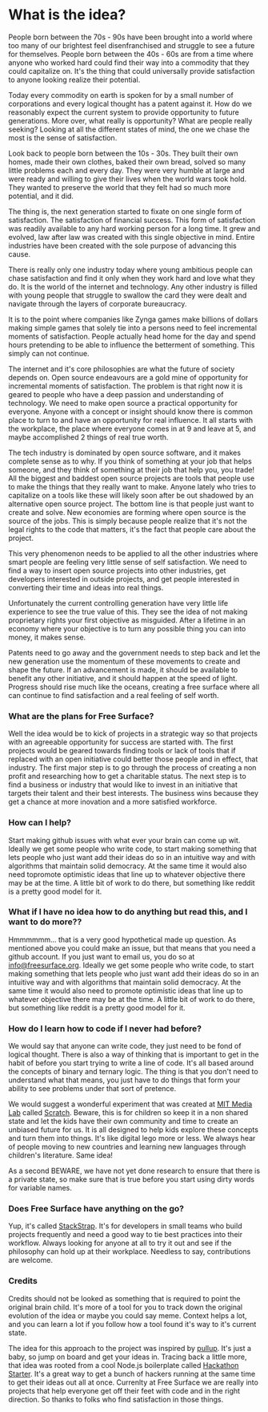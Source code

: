 # What is the idea?

People born between  the 70s - 90s have been brought into a world where too many of our brightest feel disenfranchised and struggle to see a future for themselves.  People born between the 40s - 60s are from a time where anyone who worked hard could find their way into a commodity that they could capitalize on. It's the thing that could universally provide satisfaction to anyone looking realize their potential.

Today every commodity on earth is spoken for by a small number of corporations and every logical thought has a patent against it.  How do we reasonably expect the current system to provide opportunity to future generations.  More over, what really is opportunity?  What are people really seeking?  Looking at all the different states of mind, the one we chase the most is the sense of satisfaction.

Look back to people born between the 10s - 30s.  They built their own homes, made their own clothes, baked their own bread, solved so many little problems each and every day.  They were very humble at large and were ready and willing to give their lives when the world wars took hold.  They wanted to preserve the world that they felt had so much more potential, and it did.

The thing is, the next generation started to fixate on one single form of satisfaction.  The satisfaction of financial success.  This form of satisfaction was readily available to any hard working person for a long time.  It grew and evolved, law after law was created with this single objective in mind.  Entire industries have been created with the sole purpose of advancing this cause. 

There is really only one industry today where young ambitious people can chase satisfaction and find it only when they work hard and love what they do.  It is the world of the internet and technology.  Any other industry is filled with young people that struggle to swallow the card they were dealt and navigate through the layers of corporate bureaucracy.

It is to the point where companies like Zynga games make billions of dollars making simple games that solely tie into a persons need to feel incremental moments of satisfaction.  People actually head home for the day and spend hours pretending to be able to influence the betterment of something.  This simply can not continue.

The internet and it's core philosophies are what the future of society depends on.  Open source endeavours are a gold mine of opportunity for incremental moments of satisfaction.  The problem is that right now it is geared to people who have a deep passion and understanding of technology.  We need to make open source a practical opportunity for everyone.  Anyone with a concept or insight should know there is common place to turn to and have an opportunity for real influence.  It all starts with the workplace, the place where everyone comes in at 9 and leave at 5, and maybe accomplished 2 things of real true worth.  

The tech industry is dominated by open source software, and it makes complete sense as to why.  If you think of something at your job that helps someone, and they think of something at their job that help you, you trade!  All the biggest and baddest open source projects are tools that people use to make the things that they really want to make.  Anyone lately who tries to capitalize on a tools like these will likely soon after be out shadowed by an alternative open source project.  The bottom line is that people just want to create and solve.  New economies are forming where open source is the source of the jobs. This is simply because people realize that it's not the legal rights to the code that matters, it's the fact that people care about the project.

This very phenomenon needs to be applied to all the other industries  where smart people are feeling very little sense of self satisfaction.  We need to find a way to insert open source projects into other industries, get developers interested in outside projects, and get people interested in converting their time and ideas into real things.

Unfortunately the current controlling generation have very little life experience to see the true value of this.  They see the idea of not making proprietary rights your first objective as misguided.  After a lifetime in an economy where your objective is to turn any possible thing you can into money, it makes sense.  

Patents need to go away and the government needs to step back and let the new generation use the momentum of these movements to create and shape the future.  If an advancement is made, it should be available to benefit any other initiative, and it should happen at the speed of light.  Progress should rise much like the oceans, creating a free surface where all can continue to find satisfaction and a real feeling of self worth.

### What are the plans for Free Surface?

Well the idea would be to kick of projects in a strategic way so that projects with an 
agreeable opportunity for success are started with.  The first projects would be 
geared towards finding tools or lack of tools that if replaced with an open 
initiative could better those people and in effect, that industry.  The first major step is
to go through the process of creating a non profit and researching how to get
a charitable status.  The next step is to find a business or industry that would 
like to invest in an initiative that targets their talent and their best interests. The
business wins because they get a chance at more inovation and a more satisfied workforce.

### How can I help?
Start making github issues with what ever your brain can come up wit. Ideally we get 
some people who write code, to start making something that lets people who just want 
add their ideas do so in an intuitive way and with algorithms that maintain solid democracy. 
At the same time it would also need topromote optimistic ideas that line up to whatever 
objective there may be at the time. A little bit of work to do there, but something like 
reddit is a pretty good model for it.

### What if I have no idea how to do anything but read this, and I want to do more??

Hmmmmmm... that is a very good hypothetical made up question. As mentioned above you could 
make an issue, but that means that you need a github account.  If you just want to email
us, you do so at info@freesurface.org. Ideally we get some people who write code, to start making 
something that lets people who just want add their ideas do so in an intuitive way and 
with algorithms that maintain solid democracy. At the same time it would also need to 
promote optimistic ideas that line up to whatever objective there may be at the time. 
A little bit of work to do there, but something like reddit is a pretty good model for it.

### How do I learn how to code if I never had before?

We would say that anyone can write code, they just need to be fond of logical thought.  There
is also a way of thinking that is important to get in the habit of before you start 
trying to write a line of code. It's all based around the concepts of binary and ternary logic. 
The thing is that you don't need to understand what that means, you just have to do things that 
form your ability to see problems under that sort of pretence.

We would suggest a wonderful experiment that was created at [MIT Media Lab](http://www.media.mit.edu/)
called [Scratch](http://scratch.mit.edu/). Beware, this is for children so keep it in a non shared 
state and let the kids have their own community and time to create an unbiased future for us. It is
all designed to help kids explore these concepts and turn them into things.  It's like digital lego
more or less. We always hear of people moving to new countries and learning new languages through
children's literature.  Same idea!

As a second BEWARE, we have not yet done research to ensure that there is a private state, so
make sure that is true before you start using dirty words for variable names.

### Does Free Surface have anything on the go?

Yup, it's called [StackStrap](https://github.com/freesurface/stackstrap). It's for developers
in small teams who build projects frequently and need a good way to tie best practices into
their workflow. Always looking for anyone at all to try it out and see if the philosophy can
hold up at their workplace. Needless to say, contributions are welcome.

### Credits

Credits should not be looked as something that is required to point the original brain child. It's
more of a tool for you to track down the original evolution of the idea or maybe you could say meme.
Context helps a lot, and you can learn a lot if you follow  how a tool found it's way to it's 
current state.

The idea for this approach to the project was inspired by [pullup](https://github.com/larvalabs/pullup).
It's just a baby, so jump on board and get your ideas in.  Tracing back a little more, that idea was
rooted from a cool Node.js boilerplate called [Hackathon Starter](https://github.com/sahat/hackathon-starter).
It's a great way to get a bunch of hackers running at the same time to get their ideas out all at once.
Currenlty at Free Surface we are really into projects that help everyone get off their feet with code
and in the right direction. So thanks to folks who find satisfaction in those things.

